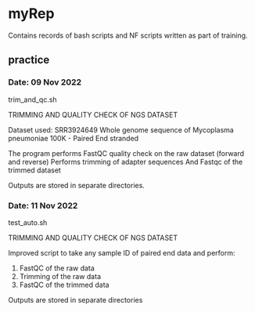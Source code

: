 # myRep
Contains records of bash scripts and NF scripts written as part of training.

## practice

### Date: 09 Nov 2022

trim_and_qc.sh

TRIMMING AND QUALITY CHECK OF NGS DATASET

Dataset used: SRR3924649
Whole genome sequence of Mycoplasma pneumoniae 100K - Paired End stranded

The program performs FastQC quality check on the raw dataset (forward and reverse)
Performs trimming of adapter sequences
And Fastqc of the trimmed dataset

Outputs are stored in separate directories.

### Date: 11 Nov 2022

test_auto.sh

TRIMMING AND QUALITY CHECK OF NGS DATASET

Improved script to take any sample ID of paired end data and perform:
1. FastQC of the raw data
2. Trimming of the raw data
3. FastQC of the trimmed data

Outputs are stored in separate directories

